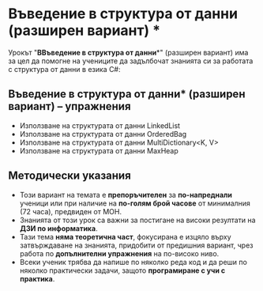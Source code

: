 # Въведение в структура от данни (разширен вариант) *

Урокът "**ВВъведение в структура от данни***" (разширен вариант) има за цел да помогне на учениците да задълбочат знанията си за работата с структура от данни в езика C#:

## Въведение в структура от данни* (разширен вариант) – упражнения
  - Използване на структурата от данни LinkedList<T>
  - Използване на структурата от данни OrderedBag<T>
  - Използване на структурата от данни MultiDictionary<K, V>
  - Използване на структурата от данни MaxHeap<T>

## Методически указания
  - Този вариант на темата е **препоръчителен** за **по-напреднали** ученици или при наличие на **по-голям брой часове** от минималния (72 часа), предвиден от МОН.
  - Знанията от този урок са важни за постигане на високи резултати на **ДЗИ по информатика**.
  - Тази тема **няма теоретична част**, фокусирана е изцяло върху затвърждаване на знанията, придобити от предишния вариант, чрез работа по **допълнителни упражнения** на по-високо ниво.
  - Всеки ученик трябва да напише по няколко реда код и да реши по няколко практически задачи, защото **програмиране с учи с практика**.

